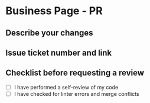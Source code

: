 # Business Page - PR

## Describe your changes

## Issue ticket number and link

## Checklist before requesting a review

- [ ] I have performed a self-review of my code
- [ ] I have checked for linter errors and merge conflicts
